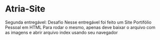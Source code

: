 # Atria-Site
Segunda entregável: Desafio
Nesse entregável foi feito um Site Portifólio Pessoal em HTML
Para rodar o mesmo, apenas deve baixar o arquivo com as imagens e abrir arquivo index usando seu navegador
